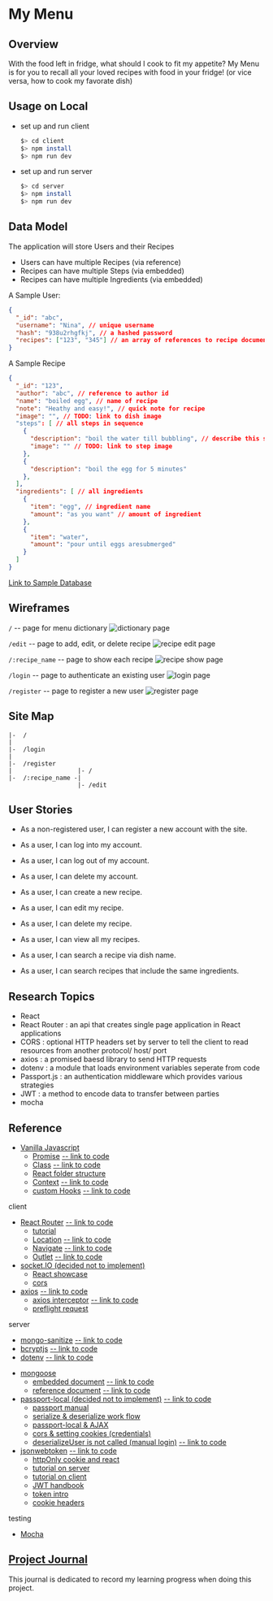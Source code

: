 # My Menu
## Overview
With the food left in fridge, what should I cook to fit my appetite?
My Menu is for you to recall all your loved recipes with food in your fridge! (or vice versa, how to cook my favorate dish)

## Usage on Local
- set up and run client
  ```sh
  $> cd client
  $> npm install
  $> npm run dev
  ```

- set up and run server
  ```sh
  $> cd server
  $> npm install
  $> npm run dev
  ```

## Data Model
The application will store Users and their Recipes
- Users can have multiple Recipes (via reference)
- Recipes can have multiple Steps (via embedded)
- Recipes can have multiple Ingredients (via embedded)

A Sample User: 
```json
{
  "_id": "abc",
  "username": "Nina", // unique username
  "hash": "938u2rhgfkj", // a hashed password
  "recipes": ["123", "345"] // an array of references to recipe document id
}
```
A Sample Recipe 
```json
{
  "_id": "123",
  "author": "abc", // reference to author id
  "name": "boiled egg", // name of recipe
  "note": "Heathy and easy!", // quick note for recipe
  "image": "", // TODO: link to dish image
  "steps": [ // all steps in sequence
    {
      "description": "boil the water till bubbling", // describe this step
      "image": "" // TODO: link to step image
    },
    {
      "description": "boil the egg for 5 minutes"
    },
  ],
  "ingredients": [ // all ingredients
    {
      "item": "egg", // ingredient name
      "amount": "as you want" // amount of ingredient
    },
    {
      "item": "water",
      "amount": "pour until eggs aresubmerged"
    }
  ]
}
```

[Link to Sample Database](./documentation/sampledb.mjs)

## Wireframes

`/` -- page for menu dictionary
![dictionary page](./documentation/dictionary-page.png)

`/edit` -- page to add, edit, or delete recipe
![recipe edit page](./documentation/edit-page.png)

`/:recipe_name` -- page to show each recipe
![recipe show page](./documentation/edit-page.png)

`/login` -- page to authenticate an existing user
![login page](./documentation/login-page.png)

`/register` -- page to register a new user
![register page](./documentation/register-page.png)

## Site Map
```
|-  /              
|                  
|-  /login         
|                  
|-  /register      
|                  |- /
|-  /:recipe_name -| 
                   |- /edit
```

## User Stories
- As a non-registered user, I can register a new account with the site.
- As a user, I can log into my account.
- As a user, I can log out of my account.
- As a user, I can delete my account.

- As a user, I can create a new recipe.
- As a user, I can edit my recipe.
- As a user, I can delete my recipe.

- As a user, I can view all my recipes.
- As a user, I can search a recipe via dish name.
- As a user, I can search recipes that include the same ingredients.

## Research Topics
- React
- React Router : an api that creates single page application in React applications
- CORS : optional HTTP headers set by server to tell the client to read resources from another protocol/ host/ port
- axios : a promised baesd library to send HTTP requests
- dotenv : a module that loads environment variables seperate from code
- Passport.js : an authentication middleware which provides various strategies
- JWT : a method to encode data to transfer between parties
- mocha 


## Reference
- [Vanilla Javascript](https://developer.mozilla.org/en-US/docs/Web/JavaScript)
    - [Promise](https://developer.mozilla.org/en-US/docs/Web/JavaScript/Reference/Global_Objects/Promise) [-- link to code](./server/src/utils/findRecipes.mjs)
    - [Class](https://developer.mozilla.org/en-US/docs/Web/JavaScript/Reference/Classes) [-- link to code](./client/src/utils/readKaomojis.jsx)
    - [React folder structure](https://legacy.reactjs.org/docs/faq-structure.html)
    - [Context](https://react.dev/learn/passing-data-deeply-with-context) [-- link to code](./client/src/context/authProvider.jsx)
    - [custom Hooks](https://react.dev/learn/reusing-logic-with-custom-hooks) [-- link to code](./client/src/hooks/)

client
- [React Router](https://reactrouter.com/en/main/start/overview) [-- link to code](./client/src/appRoutes.jsx)
    - [tutorial](https://www.youtube.com/watch?v=Ul3y1LXxzdU&t=634s)
    - [Location](https://v5.reactrouter.com/web/api/location) [-- link to code](./client/src/components/protectedRoutes.jsx)
    - [Navigate](https://reactrouter.com/en/main/components/navigate) [-- link to code](./client/src/components/protectedRoutes.jsx)
    - [Outlet](https://reactrouter.com/en/main/components/outlet) [-- link to code](./client/src/components/protectedRoutes.jsx)
- [socket.IO (decided not to implement)](https://socket.io/docs)
    - [React showcase](https://socket.io/how-to/use-with-react)
    - [cors](https://socket.io/docs/v4/handling-cors/)
- [axios](https://github.com/axios/axios) [-- link to code](./client/src/api/axios.jsx)
    - [axios interceptor](https://stackoverflow.com/questions/52737078/how-can-you-use-axios-interceptors) [-- link to code](./client/src/hooks/useAxiosTooken.jsx)
    - [preflight request](https://developer.mozilla.org/en-US/docs/Glossary/Preflight_request)

server
- [mongo-sanitize](https://www.npmjs.com/package/mongo-sanitize) [-- link to code](./server/src/middlewares/sanitizeInput.mjs)
- [bcryptjs](https://www.npmjs.com/package/bcryptjs) [-- link to code](./server/src/routes/authJWT.mjs)
- [dotenv](https://www.npmjs.com/package/dotenv) [-- link to code](./server/src/routes/authJWT.mjs)
<!-- working -->
- [mongoose](https://mongoosejs.com/docs/guide.html) 
    - [embedded document](https://mongoosejs.com/docs/subdocs.html) [-- link to code](./server/src/databases/recipedb.mjs)
    - [reference document](https://mongoosejs.com/docs/populate.html#population) [-- link to code](./server/src/databases/userdb.mjs)
- [passport-local (decided not to implement)](https://www.passportjs.org/concepts/authentication) [-- link to code](./server/src/routes/authLocal.mjs)
    - [passport manual](https://github.com/jwalton/passport-api-docs#intro)
    - [serialize & deserialize work flow](https://stackoverflow.com/questions/27637609/understanding-passport-serialize-deserialize)
    - [passport-local & AJAX](https://itecnote.com/tecnote/jquery-ajax-call-to-passportjs-login-on-express-nodejs-framework/)
    - [cors & setting cookies (credentials)](https://github.com/jaredhanson/passport/issues/446)
    - [deserializeUser is not called (manual login)](https://stackoverflow.com/questions/57293115/passport-deserializeuser-not-being-called) [-- link to code](./server/src/utils/localPassport.mjs)
- [jsonwebtoken](https://github.com/auth0/node-jsonwebtoken) [-- link to code](./server/src/routes/authJWT.mjs)
    - [httpOnly cookie and react](https://stackoverflow.com/questions/68970499/how-to-get-http-only-cookie-in-react)
    - [tutorial on server](https://www.youtube.com/watch?v=f2EqECiTBL8)
    - [tutorial on client](https://www.youtube.com/watch?v=nI8PYZNFtac)
    - [JWT handbook](https://auth0.com/resources/ebooks/jwt-handbook)
    - [token intro](https://auth0.com/docs/secure/tokens)
    - [cookie headers](https://expressjs.com/en/api.html#res.cookie)

<!-- working -->
testing
- [Mocha](https://mochajs.org/)

## [Project Journal](./documentation/journal.md)
This journal is dedicated to record my learning progress when doing this project.